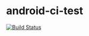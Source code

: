 # android-ci-test
[![Build Status](https://drone.io/github.com/bladh/android-ci-test/status.png)](https://drone.io/github.com/bladh/android-ci-test/latest)

